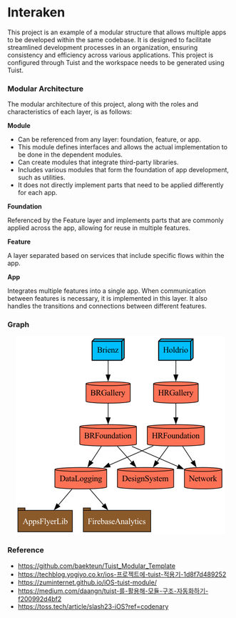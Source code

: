 # Interaken

This project is an example of a modular structure that allows multiple apps to be developed within the same codebase. It is designed to facilitate streamlined development processes in an organization, ensuring consistency and efficiency across various applications. This project is configured through Tuist and the workspace needs to be generated using Tuist.

### **Modular Architecture**

The modular architecture of this project, along with the roles and characteristics of each layer, is as follows:

**Module**

- Can be referenced from any layer: foundation, feature, or app.
- This module defines interfaces and allows the actual implementation to be done in the dependent modules.
- Can create modules that integrate third-party libraries.
- Includes various modules that form the foundation of app development, such as utilities.
- It does not directly implement parts that need to be applied differently for each app.

**Foundation**

Referenced by the Feature layer and implements parts that are commonly applied across the app, allowing for reuse in multiple features.

**Feature**

A layer separated based on services that include specific flows within the app.

**App**

Integrates multiple features into a single app. When communication between features is necessary, it is implemented in this layer. It also handles the transitions and connections between different features.

### Graph
<p align="center"><img src="graph.png"></img></p>

### Reference
- https://github.com/baekteun/Tuist_Modular_Template
- https://techblog.yogiyo.co.kr/ios-프로젝트에-tuist-적용기-1d8f7d489252
- https://zuminternet.github.io/iOS-tuist-module/
- https://medium.com/daangn/tuist-를-활용해-모듈-구조-자동화하기-f200992d4bf2
- https://toss.tech/article/slash23-iOS?ref=codenary
